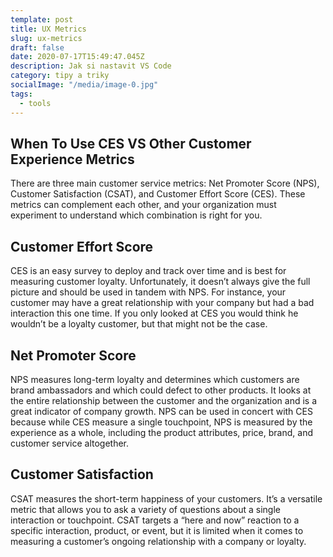 ```yaml
---
template: post
title: UX Metrics
slug: ux-metrics
draft: false
date: 2020-07-17T15:49:47.045Z
description: Jak si nastavit VS Code
category: tipy a triky
socialImage: "/media/image-0.jpg"
tags:
  - tools
---
```


## When To Use CES VS Other Customer Experience Metrics
There are three main customer service metrics: Net Promoter Score (NPS), Customer Satisfaction (CSAT), and Customer Effort Score (CES). These metrics can complement each other, and your organization must experiment to understand which combination is right for you.

## Customer Effort Score
CES is an easy survey to deploy and track over time and is best for measuring customer loyalty. Unfortunately, it doesn’t always give the full picture and should be used in tandem with NPS. For instance, your customer may have a great relationship with your company but had a bad interaction this one time. If you only looked at CES you would think he wouldn’t be a loyalty customer, but that might not be the case.

## Net Promoter Score
NPS measures long-term loyalty and determines which customers are brand ambassadors and which could defect to other products. It looks at the entire relationship between the customer and the organization and is a great indicator of company growth. NPS can be used in concert with CES because while CES measure a single touchpoint, NPS is measured by the experience as a whole, including the product attributes, price, brand, and customer service altogether.

## Customer Satisfaction
CSAT measures the short-term happiness of your customers. It’s a versatile metric that allows you to ask a variety of questions about a single interaction or touchpoint. CSAT targets a “here and now” reaction to a specific interaction, product, or event, but it is limited when it comes to measuring a customer’s ongoing relationship with a company or loyalty.